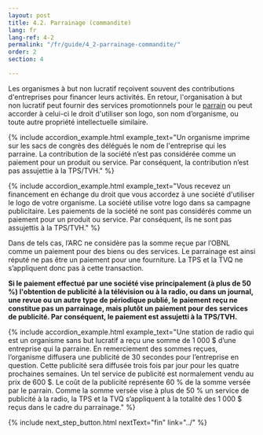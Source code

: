 ```yaml
---
layout: post
title: 4.2. Parrainage (commandite)
lang: fr
lang-ref: 4-2
permalink: "/fr/guide/4_2-parrainage-commandite/"
order: 2
section: 4

---
```

Les organismes à but non lucratif reçoivent souvent des contributions d'entreprises pour financer leurs activités. En retour, l'organisation à but non lucratif peut fournir des services promotionnels pour le <a class="tip" href="{{site.baseurl}}/fr/boîte_à_outils/lexique#commandite" target="_blank" title="Une commandite est un échange de bons procédés entre un commanditaire et une autre partie, par lequel le commanditaire s’engage à donner de l’argent ou des biens ou services en contrepartie d’un accès au potentiel commercial de l’activité. Les frais de commandite ne sont pas des dons et l’organisme ne peut pas délivrer de reçu de don de bienfaisance pour des commandites parce que le commanditaire reçoit typiquement une offre de visibilité en échange. Les commandites peuvent être offertes en argent, en biens ou en services.">parrain</a> ou peut accorder à celui-ci le droit d'utiliser son logo, son nom d’organisme, ou toute autre propriété intellectuelle similaire.

{% include accordion_example.html
example_text="Un organisme imprime sur les sacs de congrès des délégués le nom de l'entreprise qui les parraine. La contribution de la société n’est pas considérée comme un paiement pour un produit ou service. Par conséquent, la contribution n’est pas assujettie à la TPS/TVH."
%}

{% include accordion_example.html
example_text="Vous recevez un financement en échange du droit que vous accordez à une société d'utiliser le logo de votre organisme. La société utilise votre logo dans sa campagne publicitaire. Les paiements de la société ne sont pas considérés comme un paiement pour un produit ou service. Par conséquent, ils ne sont pas assujettis à la TPS/TVH."
%}

Dans de tels cas, l’ARC ne considère pas la somme reçue par l’OBNL comme un paiement pour des biens ou des services. Le parrainage est ainsi réputé ne pas être un paiement pour une fourniture. La TPS et la TVQ ne s’appliquent donc pas à cette transaction.

**Si le paiement effectué par une société vise principalement (à plus de 50 %) l'obtention de publicité à la télévision ou à la radio, ou dans un journal, une revue ou un autre type de périodique publié, le paiement reçu ne constitue pas un parrainage, mais plutôt un paiement pour des services de publicité. Par conséquent, le paiement est assujetti à la TPS/TVH.**

{% include accordion_example.html
example_text="Une station de radio qui est un organisme sans but lucratif a reçu une somme de 1 000 $ d’une entreprise qui la parraine. En remerciement des sommes reçues, l’organisme diffusera une publicité de 30 secondes pour l’entreprise en question. Cette publicité sera diffusée trois fois par jour pour les quatre prochaines semaines. Un tel service de publicité est normalement vendu au prix de 600 $. Le coût de la publicité représente 60 % de la somme versée par le parrain. Comme la somme versée vise à plus de 50 % un service de publicité à la radio, la TPS et la TVQ s’appliquent à la totalité des 1 000 $ reçus dans le cadre du parrainage."
%}

{% include next_step_button.html nextText="fin" link="../" %}